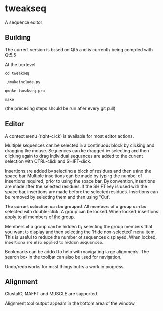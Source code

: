 # tweakseq
A sequence editor

Building
--------

The current version is based on Qt5 and is currently being compiled with Qt5.5

At the top level

	cd tweakseq

	./makeinclude.py

	qmake tweakseq.pro

	make

(the preceding steps should be run after every git pull)

Editor
------

A context menu (right-click) is available for most editor actions.

Multiple sequences can be selected in a continuous block by clicking and dragging the mouse.
Sequences can be dragged by selecting and then clicking again to drag
Individual sequences are added to the current selection with CTRL-click and SHIFT-click.

Insertions are added by selecting a block of residues and then using the space bar. Multiple insertions
can be made by typing the number of insertions required, prior to using the space bar. By convention,
insertions are made after the selected residues. If the SHIFT key is used with the space bar, insertions
are made before the selected residues. Insertions can be removed by selecting them and then using "Cut'.

The current selection can be grouped.
All members of a group can be selected with double-click.
A group can be locked. When locked, insertions apply to all members of the group.

Members of a group can be hidden by selecting the group members that you want to display and then
selecting the 'Hide non-selected' menu item. 
This is useful to reduce the number of sequences displayed.
When locked, insertions are also applied to hidden sequences.

Bookmarks can be added to help with navigating large alignments. The search box in the toolbar can also be used for navigation.

Undo/redo works for most things but is a work in progress.

Alignment
---------

ClustalO, MAFFT and MUSCLE are supported.

Alignment tool output appears in the bottom area of the window.
